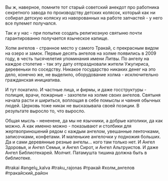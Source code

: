 Вы ж, наверное, помните тот старый советский анекдот про работника секретного завода по производству детских колясок, который как ни собирал детскую коляску из наворованных на работе запчастей - у него все пулемет получался.

Так и у нас - при попытке создать религиозную святыню почти гарантированно получается языческое капище.

Холм ангелов - странное место у самого Тракай, с прекрасным видом на озеро и замок. Первые десять ангелов на холме появились в 2009 году, в честь тысячелетия упоминания имени Литвы. По ангелу на каждое столетие - так эту дату отпраздновали жители Ужугириса, деревеньки по соседству. Никакое государство никаких денег на это дело, конечно же, не выделило, оборудование холма - исключительно гражданская инициатива.

И тут покатило. И частные лица, и фирмы, и даже госструктуры - полиция, врачи, пожарные - захотели на холме своих ангелов. Святыня начала расти и шириться, воплощая в себе помыслы и чаяния обычных людей. Церковь тоже никак не высказывала своей позиции. В результате выросло то, что выросло.

Общая мысль - нененене, да мы не язычники, а добрые католики, да как можно. А как именно можно - показывают и столбики для жертвоприношений рядом с каждым ангелом, увешанные ленточками, записочками, конфетами. И маленькие ангелочки у подножия больших. Да и сами деревянные резные ангелы... кого там только нет. И Ангел Здоровья, и Ангел Семьи, и Ангел Сирот, и Ангел Альтруистов. И даже Ангел Библиотекарей. Молчит. Патамушта тишина должна быть в библиотеке.

#trakai #angelų_kalva #traku_rajonas #тракай #холм_ангелов #тракайский_район

